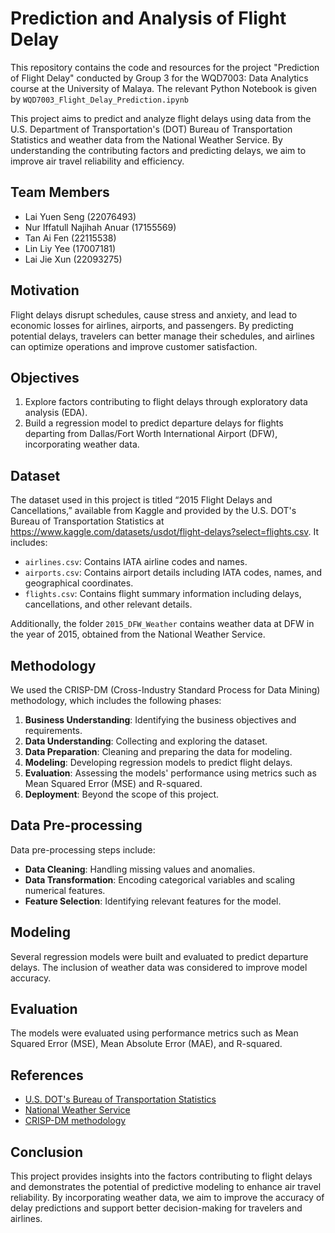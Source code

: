 # Prediction and Analysis of Flight Delay
This repository contains the code and resources for the project "Prediction of Flight Delay" conducted by Group 3 for the WQD7003: Data Analytics course at the University of Malaya. The relevant Python Notebook is given by `WQD7003_Flight_Delay_Prediction.ipynb`

This project aims to predict and analyze flight delays using data from the U.S. Department of Transportation's (DOT) Bureau of Transportation Statistics and weather data from the National Weather Service. By understanding the contributing factors and predicting delays, we aim to improve air travel reliability and efficiency.

## Team Members
- Lai Yuen Seng (22076493)
- Nur Iffatull Najihah Anuar (17155569)
- Tan Ai Fen (22115538)
- Lin Liy Yee (17007181)
- Lai Jie Xun (22093275)

## Motivation
Flight delays disrupt schedules, cause stress and anxiety, and lead to economic losses for airlines, airports, and passengers. By predicting potential delays, travelers can better manage their schedules, and airlines can optimize operations and improve customer satisfaction.

## Objectives
1. Explore factors contributing to flight delays through exploratory data analysis (EDA).
2. Build a regression model to predict departure delays for flights departing from Dallas/Fort Worth International Airport (DFW), incorporating weather data.

## Dataset
The dataset used in this project is titled “2015 Flight Delays and Cancellations,” available from Kaggle and provided by the U.S. DOT's Bureau of Transportation Statistics at https://www.kaggle.com/datasets/usdot/flight-delays?select=flights.csv. It includes:
- `airlines.csv`: Contains IATA airline codes and names.
- `airports.csv`: Contains airport details including IATA codes, names, and geographical coordinates.
- `flights.csv`: Contains flight summary information including delays, cancellations, and other relevant details.

Additionally, the folder `2015_DFW_Weather` contains weather data at DFW in the year of 2015, obtained from the National Weather Service.

## Methodology
We used the CRISP-DM (Cross-Industry Standard Process for Data Mining) methodology, which includes the following phases:
1. **Business Understanding**: Identifying the business objectives and requirements.
2. **Data Understanding**: Collecting and exploring the dataset.
3. **Data Preparation**: Cleaning and preparing the data for modeling.
4. **Modeling**: Developing regression models to predict flight delays.
5. **Evaluation**: Assessing the models' performance using metrics such as Mean Squared Error (MSE) and R-squared.
6. **Deployment**: Beyond the scope of this project.

## Data Pre-processing
Data pre-processing steps include:
- **Data Cleaning**: Handling missing values and anomalies.
- **Data Transformation**: Encoding categorical variables and scaling numerical features.
- **Feature Selection**: Identifying relevant features for the model.

## Modeling
Several regression models were built and evaluated to predict departure delays. The inclusion of weather data was considered to improve model accuracy.

## Evaluation
The models were evaluated using performance metrics such as Mean Squared Error (MSE), Mean Absolute Error (MAE), and R-squared.

## References
- [U.S. DOT's Bureau of Transportation Statistics](https://www.transtats.bts.gov/)
- [National Weather Service](https://www.weather.gov/)
- [CRISP-DM methodology](http://www.crisp-dm.org/)

## Conclusion
This project provides insights into the factors contributing to flight delays and demonstrates the potential of predictive modeling to enhance air travel reliability. By incorporating weather data, we aim to improve the accuracy of delay predictions and support better decision-making for travelers and airlines.
